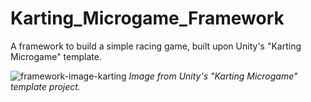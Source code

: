 # Karting_Microgame_Framework
 A framework to build a simple racing game, built upon Unity's "Karting Microgame" template.

![framework-image-karting](https://user-images.githubusercontent.com/37372591/227822263-3a275d40-86c7-43b5-a235-d1c4e75eca36.png)
*Image from Unity's "Karting Microgame" template project.*
